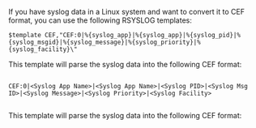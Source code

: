 
 If you have syslog data in a Linux system and want to convert it to CEF format, you can use the following RSYSLOG templates:

```
$template CEF,"CEF:0|%{syslog_app}|%{syslog_app}|%{syslog_pid}|%{syslog_msgid}|%{syslog_message}|%{syslog_priority}|%{syslog_facility}\"

```


This template will parse the syslog data into the following CEF format:




```

CEF:0|<Syslog App Name>|<Syslog App Name>|<Syslog PID>|<Syslog Msg ID>|<Syslog Message>|<Syslog Priority>|<Syslog Facility>

```






```$template CEF,"CEF:0|%{syslog_app}|%{syslog_hostname}|%{syslog_pid}|%{syslog_message}|%{syslog_priority}|%{syslog_facility}\"
```
This template will parse the syslog data into the following CEF format:
